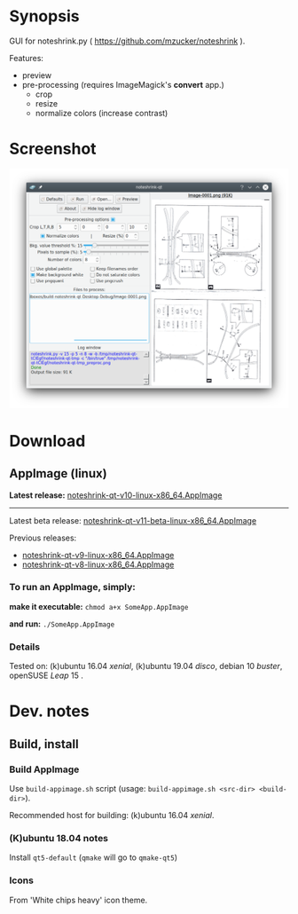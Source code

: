 Synopsis
=========

GUI for noteshrink.py ( https://github.com/mzucker/noteshrink ).

Features:
 * preview
 * pre-processing (requires ImageMagick's **convert** app.)
   * crop
   * resize
   * normalize colors (increase contrast)

Screenshot
==========

![Screenshot](https://github.com/clapautius/noteshrink-qt/blob/master/doc/noteshrink-qt-screenshot.png)

Download
========

AppImage (linux)
----------------

**Latest release:** [noteshrink-qt-v10-linux-x86_64.AppImage](https://github.com/clapautius/noteshrink-qt/releases/download/v10/noteshrink-qt-v10-linux-x86_64.AppImage)

-----

Latest beta release: [noteshrink-qt-v11-beta-linux-x86_64.AppImage](https://github.com/clapautius/noteshrink-qt/releases/download/v11-beta/noteshrink-qt-v11-beta-linux-x86_64.AppImage)

Previous releases:
 * [noteshrink-qt-v9-linux-x86_64.AppImage](https://github.com/clapautius/noteshrink-qt/releases/download/v9/noteshrink-qt-v9-linux-x86_64.AppImage)
 * [noteshrink-qt-v8-linux-x86_64.AppImage](https://github.com/clapautius/noteshrink-qt/releases/download/v8/noteshrink-qt-v8-linux-x86_64.AppImage)

### To run an AppImage, simply:

**make it executable:** `chmod a+x SomeApp.AppImage`

**and run:** `./SomeApp.AppImage`

### Details

Tested on: (k)ubuntu 16.04 _xenial_, (k)ubuntu 19.04 _disco_, debian 10 _buster_, openSUSE _Leap_ 15 .

Dev. notes
==========

Build, install
--------------

### Build AppImage

Use `build-appimage.sh` script (usage: `build-appimage.sh <src-dir> <build-dir>`).

Recommended host for building: (k)ubuntu 16.04 _xenial_.

### (K)ubuntu 18.04 notes

Install `qt5-default` (`qmake` will go to `qmake-qt5`)

### Icons

From 'White chips heavy' icon theme.
